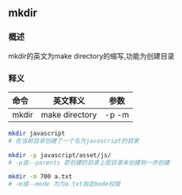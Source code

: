 ## mkdir

### 概述
mkdir的英文为make directory的缩写,功能为创建目录

### 释义

| 命令 | 英文释义 |   参数  |
| :---  |   :---:    |   :---:   |
| mkdir | make directory | -p -m  |


```bash
mkdir javascript
# 在当前目录创建了一个名为javascript的目录

mkdir -p javascript/asset/js/
# -p或--parents 若创建的目录上层目录未创建则一并创建

mkdir -m 700 a.txt
# -m或--mode 为为a.txt指定mode权限
```